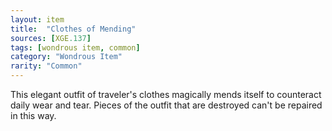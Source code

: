 ```yaml
---
layout: item
title:  "Clothes of Mending"
sources: [XGE.137]
tags: [wondrous item, common]
category: "Wondrous Item"
rarity: "Common"
---
```


This elegant outfit of traveler's clothes magically mends itself to counteract daily wear and tear. Pieces of the outfit that are destroyed can't be repaired in this way.